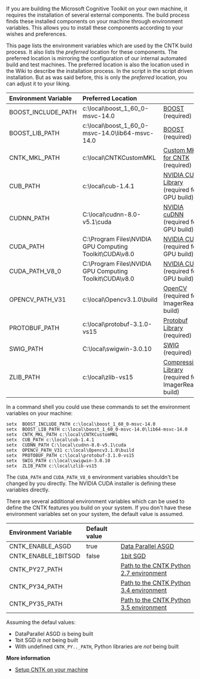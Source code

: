 If you are building the Microsoft Cognitive Toolkit on your own machine, it requires the installation of several external components. The build process finds these installed components on your machine through environment variables. This allows you to install these components according to your wishes and preferences.

This page lists the environment variables which are used by the CNTK build process. It also lists the *preferred* location for these components. The preferred location is mirroring the configuration of our internal automated build and test machines. The preferred location is also the location used in the Wiki to describe the installation process. In the script in the script driven installation. But as was said before, this is only the *preferred* location, you can adjust it to your liking.

|Environment Variable | Preferred Location |   |
|:--------|:------------|:--------------|
|BOOST_INCLUDE_PATH | c:\local\boost_1_60_0-msvc-14.0 | [BOOST](./Setup-CNTK-on-Windows#boost) (required)
|BOOST_LIB_PATH | c:\local\boost_1_60_0-msvc-14.0\lib64-msvc-14.0 | [BOOST](./Setup-CNTK-on-Windows#boost) (required)
|CNTK_MKL_PATH | c:\local\CNTKCustomMKL | [Custom MKL for CNTK](.//Setup-CNTK-on-Windows#mkl) (required)
|CUB_PATH | c:\local\cub-1.4.1 | [NVIDIA CUB Library](.//Setup-CNTK-on-Windows#cub) (required for GPU build)
|CUDNN_PATH | C:\local\cudnn-8.0-v5.1\cuda | [NVIDIA cuDNN](./Setup-CNTK-on-Windows#cuDNN) (required for GPU build)
|CUDA_PATH | C:\Program Files\NVIDIA GPU Computing Toolkit\CUDA\v8.0 |[NVIDIA CUDA]( ./Setup-CNTK-on-Windows#nvidia-cuda) (required for GPU build)
|CUDA_PATH_V8_0 | C:\Program Files\NVIDIA GPU Computing Toolkit\CUDA\v8.0 |[NVIDIA CUDA]( ./Setup-CNTK-on-Windows#nvidia-cuda) (required for GPU build)
|OPENCV_PATH_V31 | c:\local\Opencv3.1.0\build | [OpenCV](./Setup-CNTK-on-Windows#optional-opencv) (required for ImagerReader build)
|PROTOBUF_PATH | c:\local\protobuf-3.1.0-vs15 | [Protobuf Library](./Setup-CNTK-on-Windows#protobuf) (required)
|SWIG_PATH | C:\local\swigwin-3.0.10 | [SWIG](./Setup-CNTK-on-Windows#swig) (required)
|ZLIB_PATH | c:\local\zlib-vs15 | [Compression Library](./Setup-CNTK-on-Windows#optional-zlib-and-libzip) (required for ImagerReader build)

In a command shell you could use these commands to set the environment variables on your machine:
```
setx  BOOST_INCLUDE_PATH c:\local\boost_1_60_0-msvc-14.0
setx  BOOST_LIB_PATH c:\local\boost_1_60_0-msvc-14.0\lib64-msvc-14.0
setx  CNTK_MKL_PATH c:\local\CNTKCustomMKL
setx  CUB_PATH c:\local\cub-1.4.1
setx  CUDNN_PATH C:\local\cudnn-8.0-v5.1\cuda
setx  OPENCV_PATH_V31 c:\local\Opencv3.1.0\build
setx  PROTOBUF_PATH c:\local\protobuf-3.1.0-vs15
setx  SWIG_PATH c:\local\swigwin-3.0.10
setx  ZLIB_PATH c:\local\zlib-vs15
```
The `CUDA_PATH` and `CUDA_PATH_V8_0` environment variables shouldn't be changed by you directly. The NVIDIA CUDA installer is defining these variables directly. 

There are several additional environment variables which can be used to define the CNTK features you build on your system. If you don't have these environment variables set on your system, the default value is assumed. 

|Environment Variable | Default value | |
|:------------|:------------|:-------------|
|CNTK_ENABLE_ASGD  | true | [Data Parallel ASGD](./Setup-CNTK-on-Windows#dataparallelasgd)
|CNTK_ENABLE_1BITSGD | false | [1bit SGD](./Enabling-1bit-SGD.md)
|CNTK_PY27_PATH |  | [Path to the CNTK Python 2.7 environment](./Setup-CNTK-on-Windows#cntk-python-environments)
|CNTK_PY34_PATH |  | [Path to the CNTK Python 3.4 environment](./Setup-CNTK-on-Windows#cntk-python-environments)
|CNTK_PY35_PATH |  | [Path to the CNTK Python 3.5 environment](./Setup-CNTK-on-Windows#cntk-python-environments)

Assuming the defaul values:
 * DataParallel ASGD *is* being built
 * 1bit SGD *is not* being built
 * With undefined `CNTK_PY.._PATH`, Python libraries are *not* being built
 
  
**More information**
* [Setup CNTK on your machine](./Setup-CNTK-on-your-machine)

